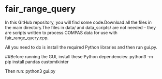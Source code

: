 # fair_range_query
In this GitHub repository, you will find some code.Download all the files in the main directory.The files in data/ and data_scripts/ are not needed – they are scripts written to process COMPAS data for use with fair_range_query.cpp.

All you need to do is install the required Python libraries and then run gui.py.

##Before running the GUI, install these Python dependencies:
python3 -m pip install pandas customtkinter

Then run:
python3 gui.py

